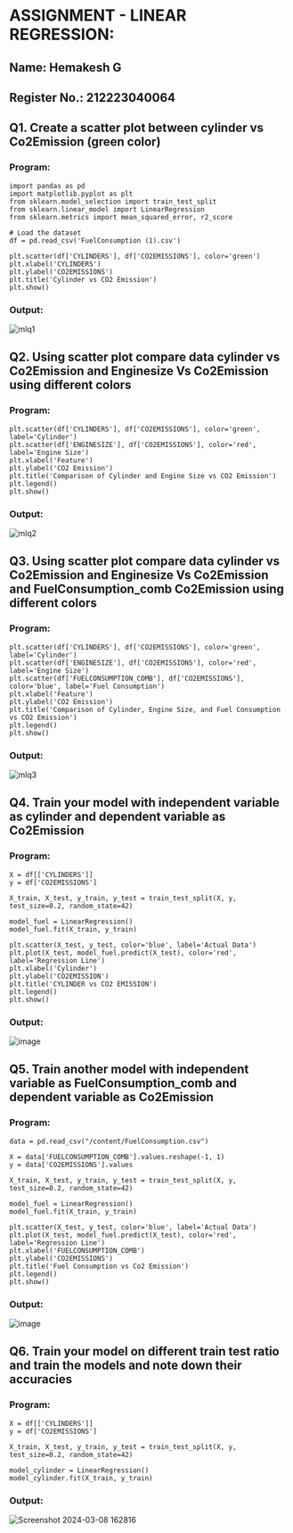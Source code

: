 # ASSIGNMENT - LINEAR REGRESSION:

## Name: Hemakesh G
## Register No.: 212223040064

## Q1. Create a scatter plot between cylinder vs Co2Emission (green color)

### Program:
```
import pandas as pd
import matplotlib.pyplot as plt
from sklearn.model_selection import train_test_split
from sklearn.linear_model import LinearRegression
from sklearn.metrics import mean_squared_error, r2_score

# Load the dataset
df = pd.read_csv('FuelConsumption (1).csv')

plt.scatter(df['CYLINDERS'], df['CO2EMISSIONS'], color='green')
plt.xlabel('CYLINDERS')
plt.ylabel('CO2EMISSIONS')
plt.title('Cylinder vs CO2 Emission')
plt.show()
```
### Output:
![mlq1](https://github.com/HEMAKESHG/ML-Assignment-1/assets/144870552/d9061b82-9cee-4b86-b04a-ca88c72bc8bf)


## Q2. Using scatter plot compare data   cylinder vs Co2Emission and Enginesize Vs Co2Emission using different colors

### Program:
```
plt.scatter(df['CYLINDERS'], df['CO2EMISSIONS'], color='green', label='Cylinder')
plt.scatter(df['ENGINESIZE'], df['CO2EMISSIONS'], color='red', label='Engine Size')
plt.xlabel('Feature')
plt.ylabel('CO2 Emission')
plt.title('Comparison of Cylinder and Engine Size vs CO2 Emission')
plt.legend()
plt.show()
```
### Output:
![mlq2](https://github.com/HEMAKESHG/ML-Assignment-1/assets/144870552/ae63bf6a-a492-4c7a-aa03-9237c1a043d5)


## Q3. Using scatter plot compare data   cylinder vs Co2Emission and Enginesize Vs Co2Emission and FuelConsumption_comb Co2Emission using different colors

### Program:
```
plt.scatter(df['CYLINDERS'], df['CO2EMISSIONS'], color='green', label='Cylinder')
plt.scatter(df['ENGINESIZE'], df['CO2EMISSIONS'], color='red', label='Engine Size')
plt.scatter(df['FUELCONSUMPTION_COMB'], df['CO2EMISSIONS'], color='blue', label='Fuel Consumption')
plt.xlabel('Feature')
plt.ylabel('CO2 Emission')
plt.title('Comparison of Cylinder, Engine Size, and Fuel Consumption vs CO2 Emission')
plt.legend()
plt.show()
```
### Output:
![mlq3](https://github.com/HEMAKESHG/ML-Assignment-1/assets/144870552/f8e71d68-8e62-455b-9435-accb985698b2)


## Q4. Train your model with independent variable as cylinder and dependent variable as Co2Emission

### Program:
```
X = df[['CYLINDERS']]
y = df['CO2EMISSIONS']

X_train, X_test, y_train, y_test = train_test_split(X, y, test_size=0.2, random_state=42)

model_fuel = LinearRegression()
model_fuel.fit(X_train, y_train)

plt.scatter(X_test, y_test, color='blue', label='Actual Data')
plt.plot(X_test, model_fuel.predict(X_test), color='red', label='Regression Line')
plt.xlabel('Cylinder')
plt.ylabel('CO2EMISSION')
plt.title('CYLINDER vs CO2 EMISSION')
plt.legend()
plt.show()
```
### Output:
![image](https://github.com/HEMAKESHG/ML-Assignment-1/assets/144870552/0029d816-5145-4b26-aa3c-a3e593f53dd1)



## Q5. Train another model with independent variable as FuelConsumption_comb and dependent variable as Co2Emission

### Program:
```
data = pd.read_csv("/content/FuelConsumption.csv")

X = data['FUELCONSUMPTION_COMB'].values.reshape(-1, 1)
y = data['CO2EMISSIONS'].values

X_train, X_test, y_train, y_test = train_test_split(X, y, test_size=0.2, random_state=42)

model_fuel = LinearRegression()
model_fuel.fit(X_train, y_train)

plt.scatter(X_test, y_test, color='blue', label='Actual Data')
plt.plot(X_test, model_fuel.predict(X_test), color='red', label='Regression Line')
plt.xlabel('FUELCONSUMPTION_COMB')
plt.ylabel('CO2EMISSIONS')
plt.title('Fuel Consumption vs Co2 Emission')
plt.legend()
plt.show()

```
### Output:
![image](https://github.com/HEMAKESHG/ML-Assignment-1/assets/144870552/454e18f1-d311-4e0b-9ae6-2e01113ef2c1)


## Q6. Train your model on different train test ratio and train the models and note down their accuracies

### Program:
```
X = df[['CYLINDERS']]
y = df['CO2EMISSIONS']

X_train, X_test, y_train, y_test = train_test_split(X, y, test_size=0.2, random_state=42)

model_cylinder = LinearRegression()
model_cylinder.fit(X_train, y_train)
```
### Output:
![Screenshot 2024-03-08 162816](https://github.com/HEMAKESHG/ML-Assignment-1/assets/144870552/3a0eeebd-c12f-409a-b206-ca48af3c45ea)

